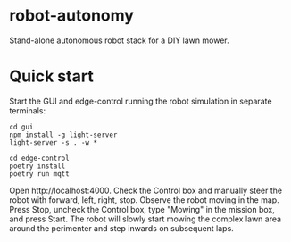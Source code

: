 # robot-autonomy

Stand-alone autonomous robot stack for a DIY lawn mower.

# Quick start

Start the GUI and edge-control running the robot simulation in separate terminals:

    cd gui
    npm install -g light-server 
    light-server -s . -w *

    cd edge-control
    poetry install
    poetry run mqtt

Open http://localhost:4000. Check the Control box and manually steer the robot with forward, left, right, stop. Observe the robot moving in the map. Press Stop, uncheck the Control box, type "Mowing" in the mission box, and press Start. The robot will slowly start mowing the complex lawn area around the perimenter and step inwards on subsequent laps.
